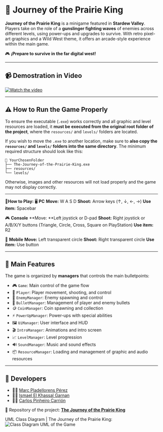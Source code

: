# 🌾 Journey of the Prairie King

**Journey of the Prairie King** is a minigame featured in **Stardew Valley**. Players take on the role of a **gunslinger fighting waves** of enemies across different levels, using power-ups and upgrades to survive. With retro pixel-art graphics and a Wild West theme, it offers an arcade-style experience within the main game.


🎮 **¡Prepare to survive in the far digital west!** 

---

## 📹 Demostration in Video

[![Watch the video](https://img.youtube.com/vi/z6JdWGjZ4yo/0.jpg)](https://youtu.be/q54w6VSP-PA)

---

## ⚠️ How to Run the Game Properly

To ensure the executable (`.exe`) works correctly and all graphic and level resources are loaded, it **must be executed from the original root folder of the project**, where the `resources/` and `levels/` folders are located.

If you wish to move the `.exe` to another location, make sure to **also copy the `resources/` and `levels/` folders into the same directory**. The minimum required structure should look like this:
```
📁 YourChosenFolder
├── The-Journey-of-the-Prairie-King.exe
├── resources/
└── levels/
```

Otherwise, images and other resources will not load properly and the game may not display correctly.

---

🚀**How to Play:**
🖥️ **PC**
**Move:** W A S D
**Shoot:** Arrow keys (↑, ↓, ←, →)
**Use item:** Spacebar

🎮 **Console**
**Move: **Left joystick or D-pad
**Shoot:** Right joystick or A/B/X/Y buttons (Triangle, Circle, Cross, Square on PlayStation)
**Use item:** R2

📱 **Mobile**
**Move:** Left transparent circle
**Shoot:** Right transparent circle
**Use item:** Use button

---

## 🧩 Main Features

The game is organized by **managers** that controls the main bulletpoints:

* 🎮 `Game`: Main control of the game flow
* 🧍 `Player`: Player movement, shooting, and control
* 👹 `EnemyManager`: Enemy spawning and control
* 🔫 `BulletManager`: Management of player and enemy bullets
* 🪙 `CoinManager`: Coin spawning and collection
* ⚡ `PowerUpManager`: Power-ups with special abilities
* 🖼️ `UiManager`: User interface and HUD
* 🎬 `IntroManager`: Animations and intro screen
* 📈 `LevelManager`: Level progression
* 🔊 `SoundManager`: Music and sound effects
* 📦 `ResourceManager`: Loading and management of graphic and audio resources


---

## 👥 Developers

- 👨‍💻 [Marc Pladellorens Pérez](https://github.com/MarcPladellorensPerez)  
- 👨‍💻 [Ismael El Khassal Garnan](https://github.com/ismaelkhassal)  
- 👨‍💻 [Carlos Pinheiro Carrión](https://github.com/Carlospinh)  

📁 Repository of the project: [**The Journey of the Prairie King**](https://github.com/Carlospinh/The-Journey-of-the-Prairie-King)

UML Class Diagram | The Journey of the Prairie King:
<image src="resources/Class Diagram UML_ The J.png" alt="Class Diagram UML of the Game">
